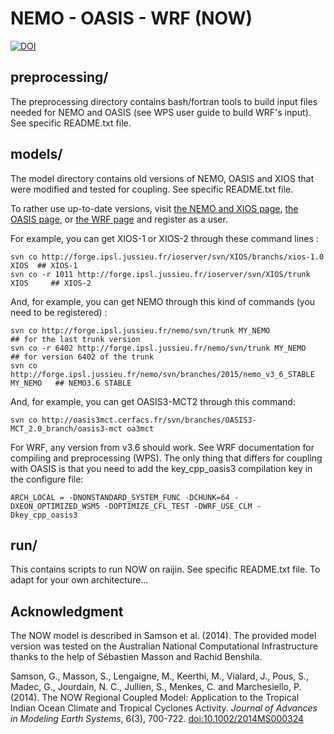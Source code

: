 # NEMO - OASIS - WRF (NOW)

[![DOI](https://zenodo.org/badge/80709974.svg)](https://zenodo.org/badge/latestdoi/80709974)

## preprocessing/

The preprocessing directory contains bash/fortran tools to build input files needed for NEMO and OASIS (see WPS user guide to build WRF's input). See specific README.txt file.

## models/

The model directory contains old versions of NEMO, OASIS and XIOS that were modified and tested for coupling. See specific README.txt file.

To rather use up-to-date versions, visit [the NEMO and XIOS page](http://forge.ipsl.jussieu.fr/nemo/wiki/Users), [the OASIS page](https://portal.enes.org/oasis), or [the WRF page](http://www2.mmm.ucar.edu/wrf/users/download/get_source.html) and register as a user.

For example, you can get XIOS-1 or XIOS-2 through these command lines :
```shell
svn co http://forge.ipsl.jussieu.fr/ioserver/svn/XIOS/branchs/xios-1.0 XIOS  ## XIOS-1
svn co -r 1011 http://forge.ipsl.jussieu.fr/ioserver/svn/XIOS/trunk XIOS     ## XIOS-2
```

And, for example, you can get NEMO through this kind of commands (you need to be registered) :
```shell
svn co http://forge.ipsl.jussieu.fr/nemo/svn/trunk MY_NEMO           ## for the last trunk version
svn co -r 6402 http://forge.ipsl.jussieu.fr/nemo/svn/trunk MY_NEMO   ## for version 6402 of the trunk
svn co http://forge.ipsl.jussieu.fr/nemo/svn/branches/2015/nemo_v3_6_STABLE MY_NEMO   ## NEMO3.6 STABLE 
```

And, for example, you can get OASIS3-MCT2 through this command:
```shell
svn co http://oasis3mct.cerfacs.fr/svn/branches/OASIS3-MCT_2.0_branch/oasis3-mct oa3mct
```

For WRF, any version from v3.6 should work. See WRF documentation for compiling and preprocessing (WPS). The only thing that differs for coupling with OASIS is that you need to add the key\_cpp\_oasis3 compilation key in the configure file:
```shell
ARCH_LOCAL = -DNONSTANDARD_SYSTEM_FUNC -DCHUNK=64 -DXEON_OPTIMIZED_WSM5 -DOPTIMIZE_CFL_TEST -DWRF_USE_CLM -Dkey_cpp_oasis3
```

## run/

This contains scripts to run NOW on raijin. See specific README.txt file. To adapt for your own architecture...

## Acknowledgment

The NOW model is described in Samson et al. (2014). The provided model version was tested on the Australian National Computational Infrastructure thanks to the help of Sébastien Masson and Rachid Benshila.

Samson, G., Masson, S., Lengaigne, M., Keerthi, M., Vialard, J., Pous, S., Madec, G., Jourdain, N. C., Jullien, S., Menkes, C. and Marchesiello, P. (2014). The NOW Regional Coupled Model: Application to the Tropical Indian Ocean Climate and Tropical Cyclones Activity. _Journal of Advances in Modeling Earth Systems_, 6(3), 700-722. [doi:10.1002/2014MS000324](http://onlinelibrary.wiley.com/doi/10.1002/2014MS000324/abstract)
